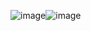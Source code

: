 ![image](https://github.com/user-attachments/assets/5d2920a4-cba7-4c14-b83d-9e158e1d8861)![image](https://github.com/user-attachments/assets/240b422a-fe3d-490c-ad21-b3c03849f8f2)

 
